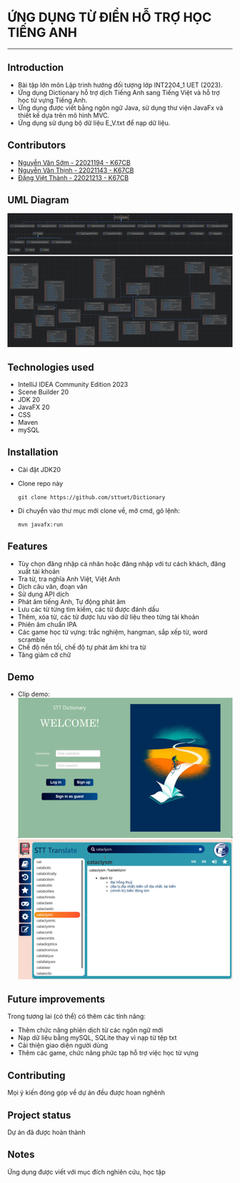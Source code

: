 # ỨNG DỤNG TỪ ĐIỂN HỖ TRỢ HỌC TIẾNG ANH
---

## Introduction
* Bài tập lớn môn Lập trinh hướng đối tượng lớp INT2204_1 UET (2023).
* Ứng dụng Dictionary hỗ trợ dịch Tiếng Anh sang Tiếng Việt và hỗ trợ học từ vựng Tiếng Anh.
* Ứng dụng được viết bằng ngôn ngữ Java, sử dụng thư viện JavaFx và thiết kế dựa trên mô hình MVC.
* Ứng dụng sử dụng bộ dữ liệu E_V.txt để nạp dữ liệu.

## Contributors
* [Nguyễn Văn Sớm - 22021194 - K67CB](https://github.com/nvs123456)
* [Nguyễn Văn Thịnh - 22021143 - K67CB](https://github.com/Thinhtrang)
* [Đặng Việt Thành - 22021213 - K67CB](https://github.com/vietthanhf11)

## UML Diagram
![UMLDiagram](src/main/resources/image/UMLDiagram.png)
![UMLDiagram2](src/main/resources/image/UMLDiagram2.png)

## Technologies used
* IntelliJ IDEA Community Edition 2023
* Scene Builder 20
* JDK 20
* JavaFX 20
* CSS
* Maven
* mySQL
  
## Installation

* Cài đặt JDK20
* Clone repo này
    
      git clone https://github.com/sttuet/Dictionary
* Di chuyển vào thư mục mới clone về, mở cmd, gõ lệnh:

      mvn javafx:run

## Features
* Tùy chọn đăng nhập cá nhân hoặc đăng nhập với tư cách khách, đăng xuất tài khoản
* Tra từ, tra nghĩa Anh Việt, Việt Anh
* Dịch câu văn, đoạn văn
* Sử dụng API dịch
* Phát âm tiếng Anh, Tự động phát âm
* Lưu các từ từng tìm kiếm, các từ được đánh dấu
* Thêm, xóa từ, các từ được lưu vào dữ liệu theo từng tài khoản
* Phiên âm chuẩn IPA
* Các game học từ vựng: trắc nghiệm, hangman, sắp xếp từ, word scramble
* Chế độ nền tối, chế độ tự phát âm khi tra từ
* Tăng giảm cỡ chữ

## Demo
* Clip demo: 
![demo1](src/main/resources/image/demo1.png)
![demo2](src/main/resources/image/demo2.png)

## Future improvements
Trong tương lai (có thể) có thêm các tính năng:
* Thêm chức năng phiên dịch từ các ngôn ngữ mới
* Nạp dữ liệu bằng mySQL, SQLite thay vì nạp từ tệp txt
* Cải thiện giao diện người dùng
* Thêm các game, chức năng phức tạp hỗ trợ việc học từ vựng

## Contributing
Mọi ý kiến đóng góp về dự án đều được hoan nghênh

## Project status
Dự án đã được hoàn thành

## Notes
Ứng dụng được viết với mục đích nghiên cứu, học tập

